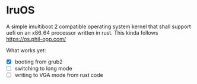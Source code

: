 # IruOS
A simple imultiboot 2 compatible operating system kernel that shall support
uefi on an x86\_64 processor written in rust.
This kinda follows https://os.phil-opp.com/

What works yet:
- [x] booting from grub2
- [ ] switching to long mode
- [ ] writing to VGA mode from rust code
